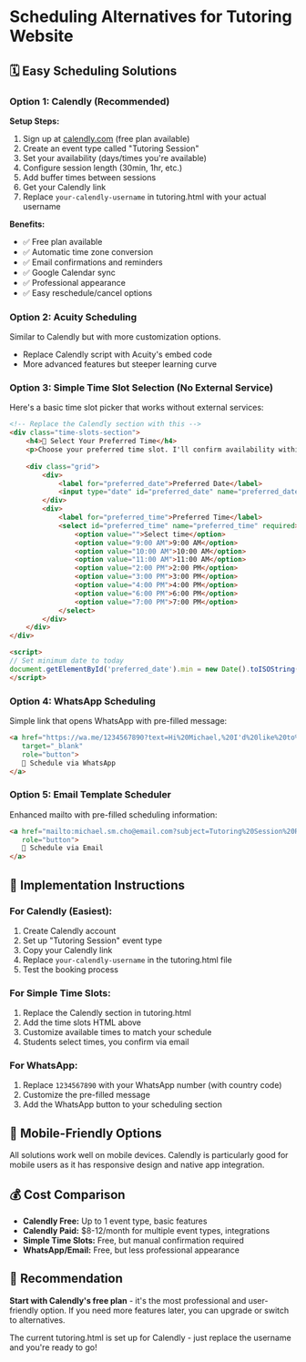 # Scheduling Alternatives for Tutoring Website

## 🗓️ **Easy Scheduling Solutions**

### **Option 1: Calendly (Recommended)**
**Setup Steps:**
1. Sign up at [calendly.com](https://calendly.com) (free plan available)
2. Create an event type called "Tutoring Session" 
3. Set your availability (days/times you're available)
4. Configure session length (30min, 1hr, etc.)
5. Add buffer times between sessions
6. Get your Calendly link
7. Replace `your-calendly-username` in tutoring.html with your actual username

**Benefits:**
- ✅ Free plan available
- ✅ Automatic time zone conversion
- ✅ Email confirmations and reminders
- ✅ Google Calendar sync
- ✅ Professional appearance
- ✅ Easy reschedule/cancel options

### **Option 2: Acuity Scheduling**
Similar to Calendly but with more customization options.
- Replace Calendly script with Acuity's embed code
- More advanced features but steeper learning curve

### **Option 3: Simple Time Slot Selection (No External Service)**

Here's a basic time slot picker that works without external services:

```html
<!-- Replace the Calendly section with this -->
<div class="time-slots-section">
    <h4>📅 Select Your Preferred Time</h4>
    <p>Choose your preferred time slot. I'll confirm availability within 24 hours.</p>
    
    <div class="grid">
        <div>
            <label for="preferred_date">Preferred Date</label>
            <input type="date" id="preferred_date" name="preferred_date" min="" required>
        </div>
        <div>
            <label for="preferred_time">Preferred Time</label>
            <select id="preferred_time" name="preferred_time" required>
                <option value="">Select time</option>
                <option value="9:00 AM">9:00 AM</option>
                <option value="10:00 AM">10:00 AM</option>
                <option value="11:00 AM">11:00 AM</option>
                <option value="2:00 PM">2:00 PM</option>
                <option value="3:00 PM">3:00 PM</option>
                <option value="4:00 PM">4:00 PM</option>
                <option value="6:00 PM">6:00 PM</option>
                <option value="7:00 PM">7:00 PM</option>
            </select>
        </div>
    </div>
</div>

<script>
// Set minimum date to today
document.getElementById('preferred_date').min = new Date().toISOString().split('T')[0];
</script>
```

### **Option 4: WhatsApp Scheduling**
Simple link that opens WhatsApp with pre-filled message:

```html
<a href="https://wa.me/1234567890?text=Hi%20Michael,%20I'd%20like%20to%20schedule%20a%20tutoring%20session.%20My%20preferred%20subject%20is%20___%20and%20I'm%20available%20___" 
   target="_blank" 
   role="button">
   📱 Schedule via WhatsApp
</a>
```

### **Option 5: Email Template Scheduler**
Enhanced mailto with pre-filled scheduling information:

```html
<a href="mailto:michael.sm.cho@email.com?subject=Tutoring%20Session%20Request&body=Hi%20Michael,%0D%0A%0D%0AI'd%20like%20to%20schedule%20a%20tutoring%20session.%0D%0A%0D%0AStudent%20Name:%20%0D%0ASubject%20Area:%20%0D%0AExperience%20Level:%20%0D%0APackage%20Preference:%20%0D%0APreferred%20Date/Time:%20%0D%0ATime%20Zone:%20%0D%0A%0D%0AAdditional%20Notes:%20%0D%0A%0D%0AThank%20you!" 
   role="button">
   📧 Schedule via Email
</a>
```

## 🔧 **Implementation Instructions**

### **For Calendly (Easiest):**
1. Create Calendly account
2. Set up "Tutoring Session" event type
3. Copy your Calendly link
4. Replace `your-calendly-username` in the tutoring.html file
5. Test the booking process

### **For Simple Time Slots:**
1. Replace the Calendly section in tutoring.html
2. Add the time slots HTML above
3. Customize available times to match your schedule
4. Students select times, you confirm via email

### **For WhatsApp:**
1. Replace `1234567890` with your WhatsApp number (with country code)
2. Customize the pre-filled message
3. Add the WhatsApp button to your scheduling section

## 📱 **Mobile-Friendly Options**

All solutions work well on mobile devices. Calendly is particularly good for mobile users as it has responsive design and native app integration.

## 💰 **Cost Comparison**

- **Calendly Free:** Up to 1 event type, basic features
- **Calendly Paid:** $8-12/month for multiple event types, integrations
- **Simple Time Slots:** Free, but manual confirmation required
- **WhatsApp/Email:** Free, but less professional appearance

## 🎯 **Recommendation**

**Start with Calendly's free plan** - it's the most professional and user-friendly option. If you need more features later, you can upgrade or switch to alternatives.

The current tutoring.html is set up for Calendly - just replace the username and you're ready to go!